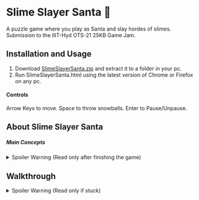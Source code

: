 # Slime Slayer Santa 🎅

A puzzle game where you play as Santa and slay hordes of slimes. Submission to the IIIT-Hyd OTS-21 25KB Game Jam.
## Installation and Usage

 1. Download [SlimeSlayerSanta.zip](https://github.com/advin4603/SlimeSlayerSanta/releases/download/1.0.0/slimeSlayerSanta.zip) and extract it to a folder in your pc.
 2.  Run SlimeSlayerSanta.html using the latest version of Chrome or Firefox on any pc.
 #### Controls
 Arrow Keys to move.
 Space to throw snowballs.
 Enter to Pause/Unpause.
## About Slime Slayer Santa
##### Main Concepts
<details>
    <summary>Spoiler Warning (Read only after finishing the game)</summary>
	<p>
	At the surface Slime Slayer Santa is a simple "defeat the slimes" game.
	But, the main mechanic of the game is its ability to recognize changes in the game files and react accordingly.
	For example: Removing the collision file causes all collisions to be disabled. This causes santa's snowballs to pass through the enemy and causes all enemy attacks to pass through santa.
	The game's ability to react to file changes is subtly hinted to the player with the use of an intended error message during the first launch of the game asking the player to either remove audio.js to the trash folder or to edit the audio.js files hence demonstrating the two primary ways the game recognizes file changes.
	This leads to interesting puzzles forcing the player to constantly change files to complete rounds which would be otherwise impossible to do.
	The game also provides hints in the form of intentional "accidental logs" below the game canvas.
	</p>
</details>

## Walkthrough
<details>
	<summary>Spoiler Warning (Read only if stuck)</summary>
	<details><summary>Chasers</summary><p>Chasers will chase santa in a slow snail like way. Use the speed advantage to quickly shoot them down.</p></details>
		<details><summary>Shooters</summary>Shooters spew slimeballs at the Santa, slowing Santa and doing damage on impact. Disable the slimeBallEffect.js file by moving it from the GameFiles folder to the Trash folder, or setting globalState.slimeBallEffect = false; using any text editor. This will effectively disable the effect of all slimeballs in the game.</details>
		<details><summary>Excreters</summary>Excreters excrete out toxic slime, covering almost the whole canvas. This causes Santa to use slimeballs instead of snowballs. Make sure to reenable slimeBallEffect.js file by moving it from the Trash folder to the GameFiles folder, or setting globalState.slimeBallEffect = true; using any text editor. This will reenable all slimeballs. </details>
		<details><summary>Dashers</summary>Dashers dash at Santa at high speeds and instantly kill him on impact. Disable collision.js by moving it from the GameFiles folder to the Trash folder, or setting globalState.collision = false; using any text editor. This will disable all collisions in the game causing the dashers to miss and go off the screen. This also results in santa being able to go offscreen and causes all snowballs/slimeballs to pass through Santa and the slimes. Make sure to reenable collision.js by moving it from the Trash folder to the GameFiles folder, or setting globalState.collision = true; using any text editor after the round ends.</details>
		<details><summary>Absorbers</summary>Absorbers absorb Santa's attacks and increase their health by negating the damage done to them. Make the player do "negative" damage by setting globalState.playerDamage = -1; in playerDamage.js in the GameFiles folder using any text editor. This will cause the Absorber to take damage. Make sure to set globalState.playerDamage = 1; after the round ends to prevent Santa from healing any subsequent enemies.</details>
		<details><summary>slimeMaster64</summary>slimeMaster64 borrows its attacks from all the slimes that came before. The first phase is the same as Chasers except that slimeMaster64 kills in 1 hit. The second phase is where slimeMaster64 start spewing slimeBalls, disable slimeBallEffect.js and damage slimeMaster64 using your snowballs. slimeMaster64 notice its slimeBalls are not working and then switches to the third phase which is the same as Excreters. Enable slimeBallEffect.js and damage slimeMaster64 with your slimeBalls. slimeMaster64 notices that slimeballs are working and switches to its second phase. This continues until slimeMaster64 reaches 40% health. Then the next phase is the same as Absorbers. The last phase is similar to Dashers where slimeMaster64 dashes at the player at high speed and instantly kills the player on contact. Disabling collision.js causes slimeMaster64 to pass through the player and then stop near the border. slimeMaster64 can be defeated by first disabling collision.js before slimeMaster64 dashes and then enabling it as soon as it passes the player and before it reaches the wall. This causes slimeMaster64 to slam the wall and take damage. This can be done easily by pausing the game at the correct time. Using the corners and causing slimeMaster64 to dash along diagonals gives the most time to the player to pause the game. </details>
</details>

